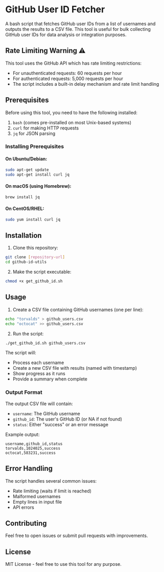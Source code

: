 # GitHub User ID Fetcher

A bash script that fetches GitHub user IDs from a list of usernames and outputs the results to a CSV file. This tool is useful for bulk collecting GitHub user IDs for data analysis or integration purposes.

## Rate Limiting Warning ⚠️

This tool uses the GitHub API which has rate limiting restrictions:
- For unauthenticated requests: 60 requests per hour
- For authenticated requests: 5,000 requests per hour
- The script includes a built-in delay mechanism and rate limit handling

## Prerequisites

Before using this tool, you need to have the following installed:

1. `bash` (comes pre-installed on most Unix-based systems)
2. `curl` for making HTTP requests
3. `jq` for JSON parsing

### Installing Prerequisites

#### On Ubuntu/Debian:
```bash
sudo apt-get update
sudo apt-get install curl jq
```

#### On macOS (using Homebrew):
```bash
brew install jq
```

#### On CentOS/RHEL:
```bash
sudo yum install curl jq
```

## Installation

1. Clone this repository:
```bash
git clone [repository-url]
cd github-id-utils
```

2. Make the script executable:
```bash
chmod +x get_github_id.sh
```

## Usage

1. Create a CSV file containing GitHub usernames (one per line):
```bash
echo "torvalds" > github_users.csv
echo "octocat" >> github_users.csv
```

2. Run the script:
```bash
./get_github_id.sh github_users.csv
```

The script will:
- Process each username
- Create a new CSV file with results (named with timestamp)
- Show progress as it runs
- Provide a summary when complete

### Output Format

The output CSV file will contain:
- `username`: The GitHub username
- `github_id`: The user's GitHub ID (or NA if not found)
- `status`: Either "success" or an error message

Example output:
```csv
username,github_id,status
torvalds,1024025,success
octocat,583231,success
```

## Error Handling

The script handles several common issues:
- Rate limiting (waits if limit is reached)
- Malformed usernames
- Empty lines in input file
- API errors


## Contributing

Feel free to open issues or submit pull requests with improvements.

## License

MIT License - feel free to use this tool for any purpose.
